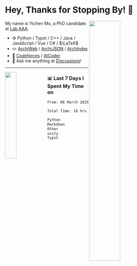 # Hey, Thanks for Stopping By! 🦭

<picture>
    <source media="(prefers-color-scheme: dark)" srcset="https://github-readme-stats.vercel.app/api?username=amomorning&show_icons=true&theme=noctis_minimus&hide=issues">
    <img align="right" width="45%" src="https://github-readme-stats.vercel.app/api?username=amomorning&show_icons=true&theme=graywhite&hide=issues">
</picture>


My name is Yichen Mo, a PhD candidate at [Lab AAA](https://archialgo.com).

-   :gear: Python / Typst / C++ / Java / JavaScript / Vue / C# / $\LaTeX$ 
-   :pencil2: [ArchiWeb](https://web.archialgo.com) / [ArchiJSON](https://www.food4rhino.com/en/app/archijson) / [ArchIndex](https://index.archialgo.com/) 
-   :abacus: [Codeforces](https://codeforces.com/profile/LaPluma) / [AtCoder](https://atcoder.jp/users/amomorning)
-   :thought_balloon: Ask me anything at [Discussions](https://github.com/amomorning/amomorning/discussions/new)!


---

<picture>
    <source media="(prefers-color-scheme: dark)" srcset="https://github-readme-stats.vercel.app/api/top-langs/?username=amomorning&hide=Mathematica&theme=noctis_minimus">
    <img align="left" width="27%" src="https://github-readme-stats.vercel.app/api/top-langs/?username=amomorning&hide=Mathematica&theme=graywhite">
</picture>

  
### 📊 Last 7 Days I Spent My Time on

<!--START_SECTION:waka-->

```txt
From: 06 March 2025 - To: 13 March 2025

Total Time: 16 hrs 54 mins

Python             10 hrs 12 mins  ███████████████░░░░░░░░░░   60.43 %
Markdown           4 hrs 43 mins   ███████░░░░░░░░░░░░░░░░░░   27.95 %
Other              1 hr 23 mins    ██░░░░░░░░░░░░░░░░░░░░░░░   08.23 %
unity              19 mins         ▒░░░░░░░░░░░░░░░░░░░░░░░░   01.90 %
Typst              14 mins         ▒░░░░░░░░░░░░░░░░░░░░░░░░   01.39 %
```

<!--END_SECTION:waka-->　　
